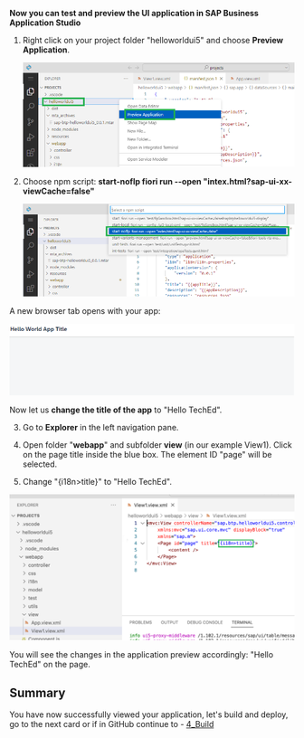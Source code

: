**Now you can test and preview the UI application in SAP Business Application Studio**

1. Right click on your project folder "helloworldui5" and choose **Preview Application**. 

     ![](https://github.com/SAP-samples/teched2023-XP162/blob/main/Exercises/Images/Preview_Application.png)


2. Choose npm script: **start-noflp fiori run --open "intex.html?sap-ui-xx-viewCache=false"**

     ![](https://github.com/SAP-samples/teched2023-XP162/blob/main/Exercises/Images/Start_noflp.png)

A new browser tab opens with your app:

![](https://github.com/SAP-samples/teched2023-XP162/blob/main/Exercises/Images/App_generated_new.png)

Now let us **change the title of the app** to "Hello TechEd".

3. Go to **Explorer** in the left navigation pane.

4. Open folder "**webapp**" and subfolder **view** (in our example View1). Click on the page title inside the blue box. The element ID "page" will be selected.

5. Change "{i18n>title}" to "Hello TechEd".

![](https://github.com/SAP-samples/teched2023-XP162/blob/main/Exercises/Images/View1_code.png)

You will see the changes in the application preview accordingly: "Hello TechEd" on the page.

<!-- ![](../images/Hello_TechEd.png) -->


## Summary

You have now successfully viewed your application, let's build and deploy, go to the next card or if in GitHub continue to - [4_Build](https://github.com/SAP-samples/teched2023-XP162/blob/main/Exercises/3_Develop/4_Build.md)
